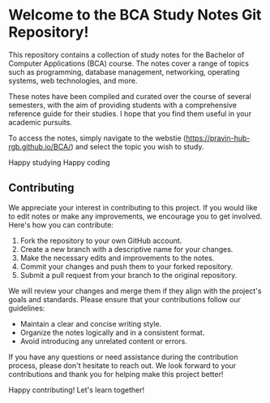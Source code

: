 # Welcome to the BCA Study Notes Git Repository!

This repository contains a collection of study notes for the Bachelor of Computer Applications (BCA) course. The notes cover a range of topics such as programming, database management, networking, operating systems, web technologies, and more.

These notes have been compiled and curated over the course of several semesters, with the aim of providing students with a comprehensive reference guide for their studies. I hope that you find them useful in your academic pursuits.

To access the notes, simply navigate to the webstie (https://pravin-hub-rgb.github.io/BCA/) and select the topic you wish to study.

Happy studying
Happy coding

## Contributing

We appreciate your interest in contributing to this project. If you would like to edit notes or make any improvements, we encourage you to get involved. Here's how you can contribute:

1. Fork the repository to your own GitHub account.
2. Create a new branch with a descriptive name for your changes.
3. Make the necessary edits and improvements to the notes.
4. Commit your changes and push them to your forked repository.
5. Submit a pull request from your branch to the original repository.

We will review your changes and merge them if they align with the project's goals and standards. Please ensure that your contributions follow our guidelines:

- Maintain a clear and concise writing style.
- Organize the notes logically and in a consistent format.
- Avoid introducing any unrelated content or errors.

If you have any questions or need assistance during the contribution process, please don't hesitate to reach out. We look forward to your contributions and thank you for helping make this project better!

Happy contributing!
Let's learn together!